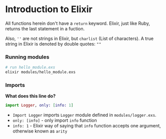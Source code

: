 # Introduction to Elixir
All functions herein don't have a `return` keyword. Elixir, just like Ruby, returns the last statement in a fuction.

Also, `''` are not strings in Elixir, but `charlist` (List of characters). A true string in Elixir is denoted by double quotes: `""`

### Running modules
```sh
# run hello_module.exs
elixir modules/hello_module.exs
```

### Imports
**What does this line do?**

```elixir
import Logger, only: [info: 1]
```

- `Import Logger` imports `Logger` module defined in `modules/logger.exs`.
- `only: [info]` - only import `info` function
- `info: 1` - Elixir way of saying that `info` function accepts one argument, otherwise known as `arity`
